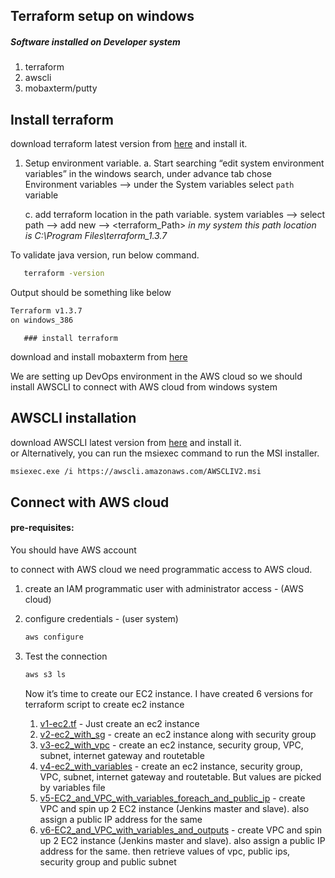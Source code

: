 ## Terraform setup on windows  
##### Software installed on Developer system 
1. terraform
2. awscli
3. mobaxterm/putty 


## Install terraform
download terraform latest version from [here](https://developer.hashicorp.com/terraform/downloads) and install it.

1. Setup environment variable. 
    a. Start searching “edit system environment variables” in the windows search, under advance tab chose Environment variables --> under the System variables select `path` variable

    c. add terraform location in the path variable. 
    system variables --> select path -->  add new --> 
    <terraform_Path>
    _in my system this path location is C:\Program Files\terraform_1.3.7_

To validate java version, run below command. 
   ```sh 
      terraform -version
   ``` 
Output should be something like below 
  ```sh 
  Terraform v1.3.7
  on windows_386
  ```
  
       ### install terraform 
   download and install mobaxterm from [here](https://mobaxterm.mobatek.net/download-home-edition.html)
   
 We are setting up DevOps environment in the AWS cloud so we should install AWSCLI to connect with AWS cloud from windows system 

 ## AWSCLI installation 
download AWSCLI latest version from [here](https://awscli.amazonaws.com/AWSCLIV2.msi) and install it.  
    or 
   Alternatively, you can run the msiexec command to run the MSI installer.
   ```sh 
   msiexec.exe /i https://awscli.amazonaws.com/AWSCLIV2.msi
   ```

## Connect with AWS cloud 
#### pre-requisites: 
 You should have AWS account 

to connect with AWS cloud we need programmatic access to AWS cloud. 
1. create an IAM programmatic user with administrator access  - (AWS cloud)
1. configure credentials - (user system)
   ```sh 
   aws configure
   ```
1. Test the connection 
   ```sh 
   aws s3 ls 
   ```
 
   
   Now it’s time to create our EC2 instance. I have created 6 versions for terraform script to create ec2 instance
   1. [v1-ec2.tf](https://github.com/ravdy/RTP-03/blob/main/v1-EC2/v1-ec2.tf) - Just create an ec2 instance
   2. [v2-ec2_with_sg](https://github.com/ravdy/RTP-03/blob/main/v2-EC2_with_SG/v2-ec2_with_sg.tf) - create an ec2 instance along with security group
   3. [v3-ec2_with_vpc](https://github.com/ravdy/RTP-03/blob/main/v3-EC2_with_VPC/v3-ec2_with_vpc.tf) - create an ec2 instance, security group, VPC, subnet, internet gateway and routetable
   4. [v4-ec2_with_variables](https://github.com/ravdy/RTP-03/tree/main/v4-EC2_and_VPC_with_Variables) - create an ec2 instance, security group, VPC, subnet, internet gateway and routetable. But values are picked by variables file 
   5. [v5-EC2_and_VPC_with_variables_foreach_and_public_ip](https://github.com/ravdy/RTP-03/tree/main/v5-EC2_and_VPC_with_variables_foreach_and_public_ip) - create VPC and spin up 2 EC2 instance (Jenkins master and slave). also assign a public IP address for the same 
   6. [v6-EC2_and_VPC_with_variables_and_outputs](https://github.com/ravdy/RTP-03/tree/main/v6-EC2_and_VPC_with_variables_and_outputs) - create VPC and spin up 2 EC2 instance (Jenkins master and slave). also assign a public IP address for the same. then retrieve values of vpc, public ips, security group and public subnet
